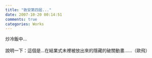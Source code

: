 ```yaml
---
title: "敦安第四屆..."
date: 2007-10-20 00:14:51
comments: true
categories: Works
---
```

炒冷飯中...<br /><br />說明一下：這個是...在結業式未裡被放出來的隱藏的破關動畫......（歐飛）<br /><br /><br /><object width="425" height="350"><param name="movie" value="http://www.youtube.com/v/NKmqZ8yz6VM" /><param name="wmode" value="transparent" /><embed width="425" height="350" src="http://www.youtube.com/v/NKmqZ8yz6VM" type="application/x-shockwave-flash" wmode="transparent"></embed></object>

